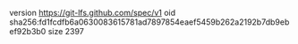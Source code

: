version https://git-lfs.github.com/spec/v1
oid sha256:fd1fcdfb6a0630083615781ad7897854eaef5459b262a2192b7db9ebef92b3b0
size 2397
